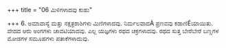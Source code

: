 +++
title = "06 ಮಿಳಿಗಳಾದವು ಕುಹು"

+++
6. ಅಮಾವಾಸ್ಯೆ ಮತ್ತು ನಕ್ಷತ್ರರಾಶಿಗಳು ಮಿಣಿಗಳಾದವು. ನಿರ್ಮಲವಾದÀ ಪ್ರಣವವು ಕಡಾಣಿÉಯಾಯಿತು. ವೇದದ ಆರು ಅಂಗಗಳು ಚಾವಟಿಯಾದವು. ಎಲ್ಲ ಯಜ್ಞಗಳು ರಥದ ಚಕ್ರಗಳಾದವು. ರಥದ ಸುತ್ತ ಬೇರೆಬೇರೆ ಬಣ್ಣಗಳ ಮೋಡಗಳ ಸಮೂಹಗಳು ಪತಾಕೆಗಳಾದುವು.
